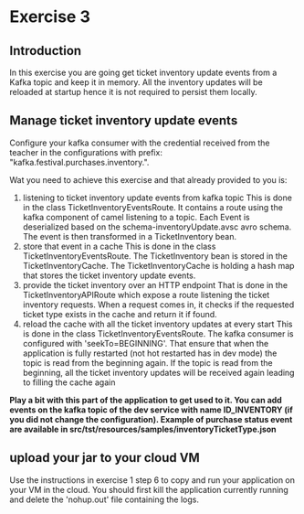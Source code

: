 # Exercise 3

## Introduction

In this exercise you are going get ticket inventory update events from a Kafka topic and keep it in memory.
All the inventory updates will be reloaded at startup hence it is not required to persist them locally.

## Manage ticket inventory update events

Configure your kafka consumer with the credential received from the teacher in the configurations with prefix: "kafka.festival.purchases.inventory.".

Wat you need to achieve this exercise and that already provided to you is:
1. listening to ticket inventory update events from kafka topic
   This is done in the class TicketInventoryEventsRoute.
   It contains a route using the kafka component of camel listening to a topic.
   Each Event is deserialized based on the schema-inventoryUpdate.avsc avro schema.
   The event is then transformed in a TicketInventory bean.
2. store that event in a cache
   This is done in the class TicketInventoryEventsRoute. The TicketInventory bean is stored in the TicketInventoryCache.
   The TicketInventoryCache is holding a hash map that stores the ticket inventory update events.
3. provide the ticket inventory over an HTTP endpoint
   That is done in the TicketInventoryAPIRoute which expose a route listening the ticket inventory requests.
   When a request comes in, it checks if the requested ticket type exists in the cache and return it if found.
4. reload the cache with all the ticket inventory updates at every start
   This is done in the class TicketInventoryEventsRoute.
   The kafka consumer is configured with 'seekTo=BEGINNING'.
   That ensure that when the application is fully restarted (not hot restarted has in dev mode) the topic is read from the beginning again.
   If the topic is read from the beginning, all the ticket inventory updates will be received again leading to filling the cache again

**Play a bit with this part of the application to get used to it.
You can add events on the kafka topic of the dev service with name ID_INVENTORY (if you did not change the configuration).
Example of purchase status event are available in src/tst/resources/samples/inventoryTicketType.json**

## upload your jar to your cloud VM

Use the instructions in exercise 1 step 6 to copy and run your application on your VM in the cloud.
You should first kill the application currently running and delete the 'nohup.out' file containing the logs.
